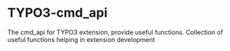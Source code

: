 TYPO3-cmd_api
=============

The cmd_api for TYPO3 extension, provide useful functions.
Collection of useful functions helping in extension development
